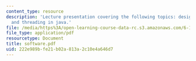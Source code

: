 ```yaml
---
content_type: resource
description: 'Lecture presentation covering the following topics: design principles,
  and threading in java.'
file: /media/https%3A/open-learning-course-data-rc.s3.amazonaws.com/6-186-mobile-autonomous-systems-laboratory-january-iap-2005/222e989bfe21b02a813a2c10e4a646d7_software.pdf
file_type: application/pdf
resourcetype: Document
title: software.pdf
uid: 222e989b-fe21-b02a-813a-2c10e4a646d7
---
```

